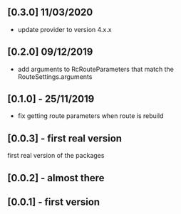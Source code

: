 ## [0.3.0] 11/03/2020

- update provider to version 4.x.x

## [0.2.0] 09/12/2019

- add arguments to RcRouteParameters that match the RouteSettings.arguments

## [0.1.0] - 25/11/2019

- fix getting route parameters when route is rebuild

## [0.0.3] - first real version

first real version of the packages

## [0.0.2] - almost there

## [0.0.1] - first version



